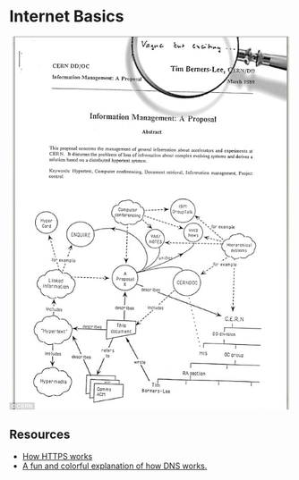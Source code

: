 # Internet Basics

![Tim Berners Lee Proposal Paper](images/tim-berners-lee-paper.jpg)

## Resources

* [How HTTPS works](https://howhttps.works/)
* [A fun and colorful explanation of how DNS works.](https://howdns.works/)
